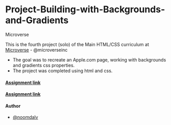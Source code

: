 # Project-Building-with-Backgrounds-and-Gradients
Microverse

This is the fourth project (solo) of the Main HTML/CSS curriculum at [Microverse](https://www.microverse.org/) - @microverseinc
* The goal was to recreate an Apple.com page, working with backgrounds and gradients css properties.
* The project was completed using html and css.

#### [Assignment link](https://www.theodinproject.com/courses/html5-and-css3/lessons/building-with-backgrounds-and-gradients)
#### [Assignment link](https://rawcdn.githack.com/noomdalv/Building-with-Backgrounds-and-Gradients/fa812bc4957f696407f279eff9d6a41267a0d472/index.html)
#### Author

* [@noomdalv](https://github.com/noomdalv/)
